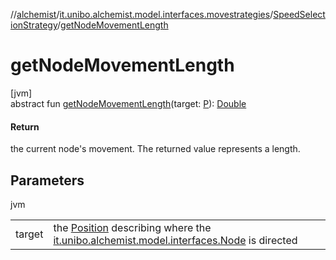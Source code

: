 //[alchemist](../../../index.md)/[it.unibo.alchemist.model.interfaces.movestrategies](../index.md)/[SpeedSelectionStrategy](index.md)/[getNodeMovementLength](get-node-movement-length.md)

# getNodeMovementLength

[jvm]\
abstract fun [getNodeMovementLength](get-node-movement-length.md)(target: [P](../../it.unibo.alchemist.model.implementations.layers/-uniform-layer/index.md)): [Double](https://kotlinlang.org/api/latest/jvm/stdlib/kotlin/-double/index.html)

#### Return

the current node's movement. The returned value represents a length.

## Parameters

jvm

| | |
|---|---|
| target | the [Position](../../it.unibo.alchemist.model.interfaces/-position/index.md) describing where the [it.unibo.alchemist.model.interfaces.Node](../../it.unibo.alchemist.model.interfaces/-node/index.md) is directed |

